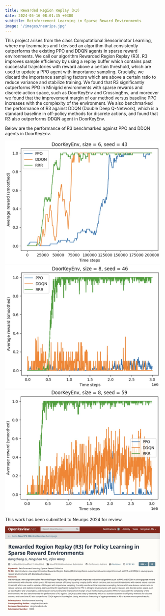 ```yaml
---
title: Rewarded Region Replay (R3)
date: 2024-05-16 08:01:35 +0300
subtitle: Reinforcement Learning in Sparse Reward Environments
image: '/images/neurips.jpg'
---
```

This project arises from the class Computational Sensorimotor Learning, where my teammates and I devised an algorithm that consistently outperforms the existing PPO and DDQN agents in sparse reward environments. We call our algorithm Rewarded Region Replay (R3). R3 improves sample efficiency by using a replay buffer which contains past successful trajectories with reward above a certain threshold, which are used to update a PPO agent with importance sampling. Crucially, we discard the importance sampling factors which are above a certain ratio to reduce variance and stabilize training. We found that R3 significantly outperforms PPO in Minigrid environments with sparse rewards and discrete action space, such as DoorKeyEnv and CrossingEnv, and moreover we found that the improvement margin of our method versus baseline PPO increases with the complexity of the environment. We also benchmarked the performance of R3 against DDQN (Double Deep Q-Network), which is a standard baseline in off-policy methods for discrete actions, and found that R3 also outperforms DDQN agent in DoorKeyEnv. 

Below are the performance of R3 benchmarked against PPO and DDQN agents in DoorKeyEnv.

<div class="gallery-box">
  <div class="gallery">
    <img src="/images/68200-2.jpg" loading="lazy" alt="Project">
    <img src="/images/68200-1.jpg" loading="lazy" alt="Project">
    <img src="/images/68200.jpg" loading="lazy" alt="Project">
  </div>
  <!-- <em>Gallery / <a href="https://unsplash.com/" target="_blank">Unsplash</a></em> -->
</div>

This work has been submitted to Neurips 2024 for review.
<div class="gallery-box">
  <div class="gallery">
    <img src="/images/neurips.jpg" loading="lazy" alt="Project">
  </div>
</div>

